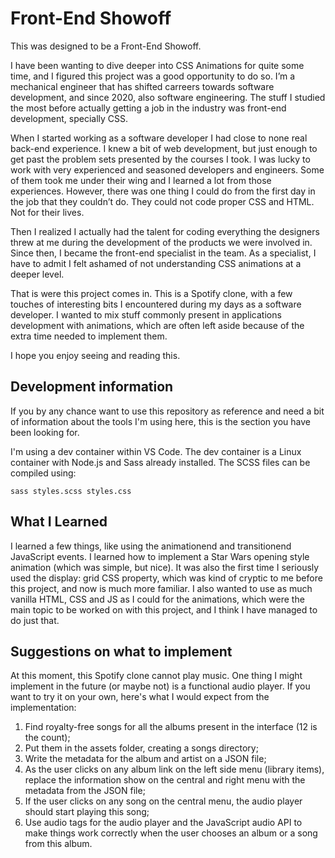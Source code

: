 # Front-End Showoff

This was designed to be a Front-End Showoff.

I have been wanting to dive deeper into CSS Animations for quite some time, and I figured this project was a good opportunity to do so. I’m a mechanical engineer that has shifted carreers towards software development, and since 2020, also software engineering. The stuff I studied the most before actually getting a job in the industry was front-end development, specially CSS.

When I started working as a software developer I had close to none real back-end experience. I knew a bit of web development, but just enough to get past the problem sets presented by the courses I took. I was lucky to work with very experienced and seasoned developers and engineers. Some of them took me under their wing and I learned a lot from those experiences. However, there was one thing I could do from the first day in the job that they couldn’t do. They could not code proper CSS and HTML. Not for their lives.

Then I realized I actually had the talent for coding everything the designers threw at me during the development of the products we were involved in. Since then, I became the front-end specialist in the team. As a specialist, I have to admit I felt ashamed of not understanding CSS animations at a deeper level.

That is were this project comes in. This is a Spotify clone, with a few touches of interesting bits I encountered during my days as a software developer. I wanted to mix stuff commonly present in applications development with animations, which are often left aside because of the extra time needed to implement them.

I hope you enjoy seeing and reading this.

## Development information

If you by any chance want to use this repository as reference and need a bit of information about the tools I'm using here, this is the section you have been looking for.

I'm using a dev container within VS Code. The dev container is a Linux container with Node.js and Sass already installed. The SCSS files can be compiled using:
```shell
sass styles.scss styles.css
```

## What I Learned

I learned a few things, like using the animationend and transitionend JavaScript events. I learned how to implement a Star Wars opening style animation (which was simple, but nice). It was also the first time I seriously used the display: grid CSS property, which was kind of cryptic to me before this project, and now is much more familiar. I also wanted to use as much vanilla HTML, CSS and JS as I could for the animations, which were the main topic to be worked on with this project, and I think I have managed to do just that.

## Suggestions on what to implement

At this moment, this Spotify clone cannot play music. One thing I might implement in the future (or maybe not) is a functional audio player. If you want to try it on your own, here's what I would expect from the implementation:
1. Find royalty-free songs for all the albums present in the interface (12 is the count);
1. Put them in the assets folder, creating a songs directory;
1. Write the metadata for the album and artist on a JSON file;
1. As the user clicks on any album link on the left side menu (library items), replace the information show on the central and right menu with the metadata from the JSON file;
1. If the user clicks on any song on the central menu, the audio player should start playing this song;
1. Use audio tags for the audio player and the JavaScript audio API to make things work correctly when the user chooses an album or a song from this album.
